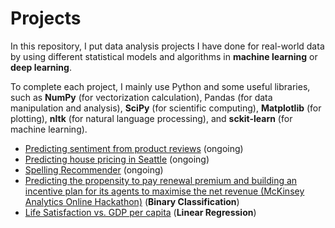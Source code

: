 # Projects

In this repository, I put data analysis projects I have done for real-world data by using different statistical models and algorithms in **machine learning** or **deep learning**. 

To complete each project, I mainly use Python and some useful libraries, such as **NumPy** (for vectorization calculation), Pandas (for data manipulation and analysis), **SciPy** (for scientific computing), **Matplotlib** (for plotting), **nltk** (for natural language processing), and **sckit-learn** (for machine learning). 


- [Predicting sentiment from product reviews](https://github.com/hsuanhao/Projects/tree/master/Predicting%20sentiment%20from%20product%20reviews) (ongoing)
- [Predicting house pricing in Seattle](https://github.com/hsuanhao/Projects/tree/master/Predicting%20house%20pricing%20in%20Seattle) (ongoing)
- [Spelling Recommender](https://github.com/hsuanhao/Projects/tree/master/Spelling_Recommender) (ongoing)
- [Predicting the propensity to pay renewal premium and building an incentive plan for its agents to maximise the net revenue (McKinsey Analytics Online Hackathon)](https://github.com/hsuanhao/Projects/tree/master/Predicting%20the%20propensity%20to%20pay%20renewal%20premium) (**Binary Classification**)
- [Life Satisfaction vs. GDP per capita](https://github.com/hsuanhao/Projects/tree/master/Life_satisfaction_vs_GDP) (**Linear Regression**)
